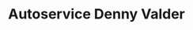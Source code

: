 ---
title: "Autoservice Denny Valder"
url: /bad-neuenahr-ahrweiler/autoservice-denny-valder/
shop: Autowerkstatt
---